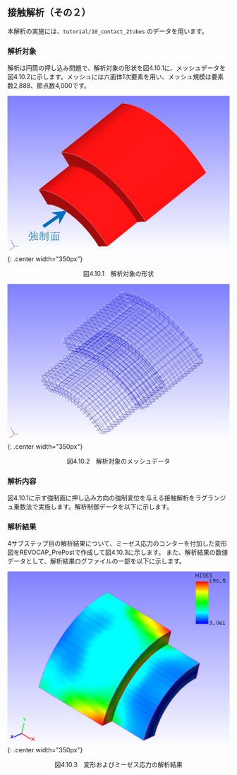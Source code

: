 ##  接触解析（その２）

本解析の実施には、`tutorial/10_contact_2tubes` のデータを用います。

### 解析対象

解析は円筒の押し込み問題で、解析対象の形状を図4.10.1に、メッシュデータを図4.10.2に示します。メッシュには六面体1次要素を用い、メッシュ規模は要素数2,888、節点数4,000です。

![解析対象の形状](./media/tutorial10_01.png){: .center width="350px"}
<div style="text-align: center;">
図4.10.1　解析対象の形状
</div>

![解析対象のメッシュデータ](./media/tutorial10_02.png){: .center width="350px"}
<div style="text-align: center;">
図4.10.2　解析対象のメッシュデータ
</div>

### 解析内容

図4.10.1に示す強制面に押し込み方向の強制変位を与える接触解析をラグランジュ乗数法で実施します。解析制御データを以下に示します。

### 解析結果

4サブステップ目の解析結果について、ミーゼス応力のコンターを付加した変形図をREVOCAP_PrePostで作成して図4.10.3に示します。
また、解析結果の数値データとして、解析結果ログファイルの一部を以下に示します。

![変形およびミーゼス応力の解析結果](./media/tutorial10_03.png){: .center width="350px"}
<div style="text-align: center;">
図4.10.3　変形およびミーゼス応力の解析結果
</div>


